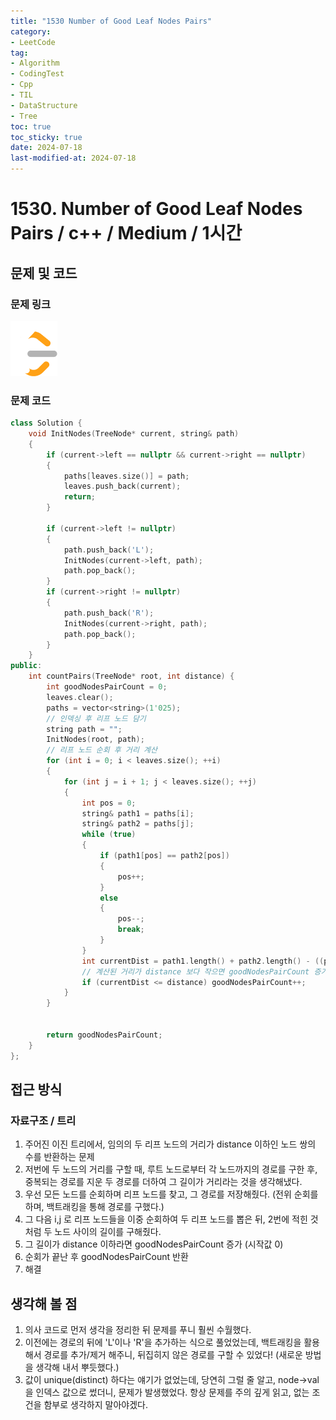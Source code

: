 ```yaml
---
title: "1530 Number of Good Leaf Nodes Pairs"
category:
- LeetCode
tag:
- Algorithm
- CodingTest
- Cpp
- TIL
- DataStructure
- Tree
toc: true
toc_sticky: true
date: 2024-07-18
last-modified-at: 2024-07-18
---
```

# 1530. Number of Good Leaf Nodes Pairs / c++ / Medium / 1시간

## 문제 및 코드
### 문제 링크
[![image](/assets/images/leetcode_logo.png)](https://leetcode.com/problems/number-of-good-leaf-nodes-pairs)
### 문제 코드
```c++
class Solution {
    void InitNodes(TreeNode* current, string& path)
    {
        if (current->left == nullptr && current->right == nullptr)
        {
            paths[leaves.size()] = path;
            leaves.push_back(current);
            return;
        }

        if (current->left != nullptr)
        {
            path.push_back('L');
            InitNodes(current->left, path);
            path.pop_back();
        }
        if (current->right != nullptr)
        {
            path.push_back('R');
            InitNodes(current->right, path);
            path.pop_back();
        }
    }
public:
    int countPairs(TreeNode* root, int distance) {
        int goodNodesPairCount = 0;
        leaves.clear();
        paths = vector<string>(1'025);
        // 인덱싱 후 리프 노드 담기
        string path = "";
        InitNodes(root, path);
        // 리프 노드 순회 후 거리 계산
        for (int i = 0; i < leaves.size(); ++i)
        {
            for (int j = i + 1; j < leaves.size(); ++j)
            {
                int pos = 0;
                string& path1 = paths[i];
                string& path2 = paths[j];
                while (true)
                {
                    if (path1[pos] == path2[pos])
                    {
                        pos++;
                    }
                    else
                    {
                        pos--;
                        break;
                    }
                }
                int currentDist = path1.length() + path2.length() - ((pos + 1) * 2);
                // 계산된 거리가 distance 보다 작으면 goodNodesPairCount 증가
                if (currentDist <= distance) goodNodesPairCount++;
            }
        }
        

        return goodNodesPairCount;
    }
};
```

## 접근 방식
### 자료구조 / 트리
1. 주어진 이진 트리에서, 임의의 두 리프 노드의 거리가 distance 이하인 노드 쌍의 수를 반환하는 문제
2. 저번에 두 노드의 거리를 구할 때, 루트 노드로부터 각 노드까지의 경로를 구한 후, 중복되는 경로를 지운 두 경로를 더하여 그 길이가 거리라는 것을 생각해냈다.
3. 우선 모든 노드를 순회하며 리프 노드를 찾고, 그 경로를 저장해줬다. (전위 순회를 하며, 백트래킹을 통해 경로를 구했다.)
4. 그 다음 i,j 로 리프 노드들을 이중 순회하여 두 리프 노드를 뽑은 뒤, 2번에 적힌 것 처럼 두 노드 사이의 길이를 구해줬다.
5. 그 길이가 distance 이하라면 goodNodesPairCount 증가 (시작값 0)
6. 순회가 끝난 후 goodNodesPairCount 반환
7. 해결
    

## 생각해 볼 점
1. 의사 코드로 먼저 생각을 정리한 뒤 문제를 푸니 훨씬 수월했다.
2. 이전에는 경로의 뒤에 'L'이나 'R'을 추가하는 식으로 풀었었는데, 백트래킹을 활용해서 경로를 추가/제거 해주니, 뒤집히지 않은 경로를 구할 수 있었다! (새로운 방법을 생각해 내서 뿌듯했다.)
3. 값이 unique(distinct) 하다는 얘기가 없었는데, 당연히 그럴 줄 알고, node->val 을 인덱스 값으로 썼더니, 문제가 발생했었다. 항상 문제를 주의 깊게 읽고, 없는 조건을 함부로 생각하지 말아야겠다.